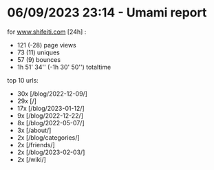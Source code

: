 # 06/09/2023 23:14 - Umami report
for www.shifeiti.com [24h] :

 - 121 (-28) page views
 - 73 (11) uniques
 - 57 (9) bounces
 - 1h 51' 34'' (-1h 30' 50'') totaltime


top 10 urls:
 - 30x [/blog/2022-12-09/]
 - 29x [/]
 - 17x [/blog/2023-01-12/]
 - 9x [/blog/2022-12-22/]
 - 8x [/blog/2022-05-07/]
 - 3x [/about/]
 - 2x [/blog/categories/]
 - 2x [/friends/]
 - 2x [/blog/2023-02-03/]
 - 2x [/wiki/]


